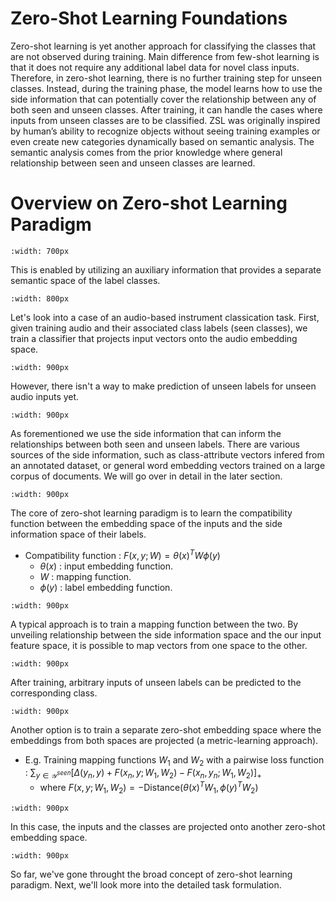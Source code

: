 # Zero-Shot Learning Foundations

Zero-shot learning is yet another approach for classifying the classes that are not observed during training. Main difference from few-shot learning is that it does not require any additional label data for novel class inputs. 
Therefore, in zero-shot learning, there is no further training step for unseen classes. Instead, during the training phase, the model learns how to use the side information that can potentially cover the relationship between any of both seen and unseen classes. After training, it can handle the cases where inputs from unseen classes are to be classified.
ZSL was originally inspired by human’s ability to recognize objects without seeing training examples or even create new categories dynamically based on semantic analysis. The semantic analysis comes from the prior knowledge where general relationship between seen and unseen classes are learned.



# Overview on Zero-shot Learning Paradigm 

```{image} ../assets/zsl/zsl_01.png
:width: 700px
```

This is enabled by utilizing an auxiliary information that provides a separate semantic space of the label classes.

```{image} ../assets/zsl/zsl_02.png
:width: 800px
```

Let's look into a case of an audio-based instrument classication task. First, given training audio and their associated class labels (seen classes), we train a classifier that projects input vectors onto the audio embedding space. 

```{image} ../assets/zsl/zsl_process_01.svg
:width: 900px
```

However, there isn't a way to make prediction of unseen labels for unseen audio inputs yet.

```{image} ../assets/zsl/zsl_process_02.svg
:width: 900px
```

As forementioned we use the side information that can inform the relationships between both seen and unseen labels. 
There are various sources of the side information, such as class-attribute vectors infered from an annotated dataset, or general word embedding vectors trained on a large corpus of documents. We will go over in detail in the later section.  

```{image} ../assets/zsl/zsl_process_03.svg
:width: 900px
```

The core of zero-shot learning paradigm is to learn the compatibility function between the embedding space of the inputs and the side information space of their labels. 
- Compatibility function : $F(x, y ; W)=\theta(x)^T W \phi(y)$
    - $\theta(x)$ : input embedding function.
    - $W$ : mapping function. 
    - $\phi(y)$ : label embedding function.

```{image} ../assets/zsl/zsl_process_04.svg
:width: 900px
```

A typical approach is to train a mapping function between the two.
By unveiling relationship between the side information space and the our input feature space, it is possible to map vectors from one space to the other.

```{image} ../assets/zsl/zsl_process_05.svg
:width: 900px
```

After training, arbitrary inputs of unseen labels can be predicted to the corresponding class. 

```{image} ../assets/zsl/zsl_process_06.svg
:width: 900px
```

Another option is to train a separate zero-shot embedding space where the embeddings from both spaces are projected (a metric-learning approach).

- E.g. Training mapping functions $W_1$ and $W_2$ with a pairwise loss function : $\sum_{y \in \mathcal{Y}^{seen}}\left[\Delta\left(y_n, y\right)+F\left(x_n, y ; W_1, W_2\right)-F\left(x_n, y_n ; W_1, W_2\right)\right]_{+}$
    - where $F(x, y ; W_1, W_2)= -\text{Distance}(\theta(x)^T W_1, \phi(y)^T W_2)$

```{image} ../assets/zsl/zsl_process_07.svg
:width: 900px
```

In this case, the inputs and the classes are projected onto another zero-shot embedding space.

```{image} ../assets/zsl/zsl_process_08.svg
:width: 900px
```

So far, we've gone throught the broad concept of zero-shot learning paradigm. 
Next, we'll look more into the detailed task formulation.

